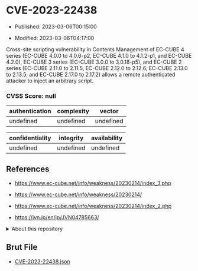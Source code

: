# CVE-2023-22438

- Published: 2023-03-06T00:15:00

- Modified: 2023-03-06T04:17:00

Cross-site scripting vulnerability in Contents Management of EC-CUBE 4 series (EC-CUBE 4.0.0 to 4.0.6-p2, EC-CUBE 4.1.0 to 4.1.2-p1, and EC-CUBE 4.2.0), EC-CUBE 3 series (EC-CUBE 3.0.0 to 3.0.18-p5), and EC-CUBE 2 series (EC-CUBE 2.11.0 to 2.11.5, EC-CUBE 2.12.0 to 2.12.6, EC-CUBE 2.13.0 to 2.13.5, and EC-CUBE 2.17.0 to 2.17.2) allows a remote authenticated attacker to inject an arbitrary script.

### CVSS Score: **null**

| authentication | complexity | vector |
| --- | --- | --- |
| undefined | undefined | undefined |

| confidentiality | integrity | availability |
| --- | --- | --- |
| undefined | undefined | undefined |

## References

* https://www.ec-cube.net/info/weakness/20230214/index_3.php

* https://www.ec-cube.net/info/weakness/20230214/

* https://www.ec-cube.net/info/weakness/20230214/index_2.php

* https://jvn.jp/en/jp/JVN04785663/

<details>
<summary>About this repository</summary> 

  This repository is part of the project [Live Hack CVE](https://github.com/Live-Hack-CVE). Main website can be found [www.live-hack.org](https://www.live-hack.org) 
  
  Made by [Sn0wAlice](https://github.com/Sn0wAlice) for the people that care about security and need to have a feed of the latest CVEs. Hope you enjoy it, don't forget to star the repo and follow me on [Twitter](https://twitter.com/Sn0wAlice) and [Github](https://github.com/Sn0wAlice). And that is my [personnal website](https://www.alice-snow.me/)

  - [Home Page](https://github.com/Live-Hack-CVE)
  - [Framework](https://github.com/Live-Hack-CVE/cve-framework)
  - [CVE database](https://github.com/Live-Hack-CVE/full_database)
  - [Changelog](https://github.com/Live-Hack-CVE/Changelog)
</details>

## Brut File

* [CVE-2023-22438.json](https://raw.githubusercontent.com/Live-Hack-CVE/full_database/main/cves/2023/CVE-2023-22438.json)

